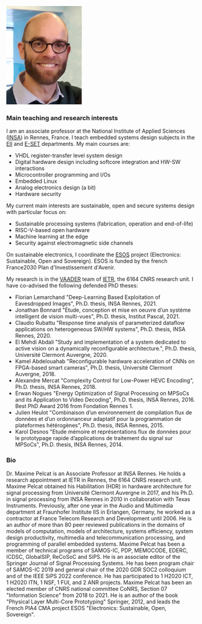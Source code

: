 ![photo](img/mpelcat_profil.png)

### Main teaching and research interests

I am an associate professor at the National Institute of Applied Sciences ([INSA](https://www.insa-rennes.fr/)) in Rennes, France. I teach embedded systems design subjects in the [EII](https://www.insa-rennes.fr/eii.html) and [E-SET](https://www.insa-rennes.fr/e-set.html) departments. My main courses are:
- VHDL register-transfer level system design
- Digital hardware design including softcore integration and HW-SW interactions
- Microcontroller programming and I/Os
- Embedded Linux
- Analog electronics design (a bit)
- Hardware security

My current main interests are sustainable, open and secure systems design with particular focus on:
- Sustainable processing systems (fabrication, operation and end-of-life)
- RISC-V-based open hardware
- Machine learning at the edge
- Security against electromagnetic side channels

On sustainable electronics, I coordinate the [ESOS](https://esos.insa-rennes.fr/) project (Electronics: Sustainable, Open and Sovereign). ESOS is funded by the french France2030 Plan d'Investissement d'Avenir.

My research is in the [VAADER](https://www.youtube.com/channel/UCXlqd2OoxNRVsaI-90riYug/videos) team of [IETR](https://www.ietr.fr/), the 6164 CNRS research unit. I have co-advised the following defended PhD theses:

- Florian Lemarchand "Deep-Learning Based Exploitation of Eavesdropped Images", Ph.D. thesis, INSA Rennes, 2021.  
- Jonathan Bonnard "Étude, conception et mise en oeuvre d’un système intelligent de vision multi-vues", Ph.D. thesis, Institut Pascal, 2021.  
- Claudio Rubattu "Response time analysis of parameterized dataflow applications on heterogeneous SW/HW systems", Ph.D. thesis, INSA Rennes, 2020.  
- El Mehdi Abdali "Study and implementation of a system dedicated to active vision on a dynamically reconfigurable architecture.", Ph.D. thesis, Université Clermont Auvergne, 2020.  
- Kamel Abdelouahab "Reconfigurable hardware acceleration of CNNs on FPGA-based smart cameras", Ph.D. thesis, Université Clermont Auvergne, 2018.  
- Alexandre Mercat "Complexity Control for Low-Power HEVC Encoding", Ph.D. thesis, INSA Rennes, 2018.  
- Erwan Nogues "Energy Optimization of Signal Processing on MPSoCs and its Application to Video Decoding", Ph.D. thesis, INSA Rennes, 2016. Best PhD Award 2016 from Fondation Rennes 1.  
- Julien Heulot "Combinaison d’un environnement de compilation flux de données et d’un ordonnanceur adaptatif pour la programmation de plateformes hétérogènes", Ph.D. thesis, INSA Rennes, 2015.  
- Karol Desnos "Etude mémoire et représentations flux de données pour le prototypage rapide d’applications de traitement du signal sur MPSoCs", Ph.D. thesis, INSA Rennes, 2014.  

### Bio

Dr. Maxime Pelcat is an Associate Professor at INSA Rennes. He holds a research appointment at IETR in Rennes, the 6164 CNRS research unit. Maxime Pelcat obtained his Habilitation (HDR) in hardware architecture for signal processing from Université Clermont Auvergne in 2017, and his Ph.D. in signal processing from INSA Rennes in 2010 in collaboration with Texas Instruments. Previously, after one year in the Audio and Multimedia department at Fraunhofer Institute IIS in Erlangen, Germany, he worked as a contractor at France Telecom Research and Development until 2006. He is an author of more than 80 peer reviewed publications in the domains of models of computation, models of architecture, systems efficiency, system design productivity, multimedia and telecommunication processing, and programming of parallel embedded systems. Maxime Pelcat has been a member of technical programs of SAMOS-IC, PDP, MEMOCODE, EDERC, ICDSC, GlobalSIP, ReCoSoC and SiPS. He is an associate editor of the Springer Journal of Signal Processing Systems. He has been program chair of SAMOS-IC 2019 and general chair of the 2020 GDR SOC2 colloquium and of the IEEE SiPS 2022 conference. He has participated to 1 H2020 ICT, 1 H2020 ITN, 1 NSF, 1 FUI, and 2 ANR projects. Maxime Pelcat has been an elected member of CNRS national committee CoNRS, Section 07 "Information Science" from 2018 to 2021. He is an author of the book "Physical Layer Multi-Core Prototyping" Springer, 2012, and leads the French PIA4 CMA project ESOS "Electronics: Sustainable, Open, Sovereign".
